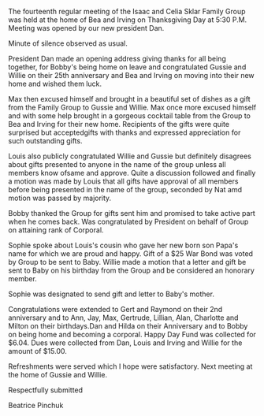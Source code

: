 The fourteenth regular meeting of the Isaac and Celia Sklar Family Group was held at the home of Bea and Irving on Thanksgiving Day at 5:30 P.M. Meeting was opened by our new president Dan.

Minute of silence observed as usual.

President Dan made an opening address giving thanks for all being together, for Bobby's being home on leave and congratulated Gussie and Willie on their 25th anniversary and Bea and Irving on moving into their new home and wished them luck.

Max then excused himself and brought in a beautiful set of dishes as a gift from the Family Group to Gussie and Willie. Max once more excused himself and with some help brought in a gorgeous cocktail table from the Group to Bea and Irving for their new home. Recipients of the gifts were quite surprised but acceptedgifts with thanks and expressed appreciation for such outstanding gifts.

Louis also publicly congratulated Willie and Gussie but definitely disagrees about gifts presented to anyone in the name of the group unless all members know ofsame and approve. Quite a discussion followed and finally a motion was made by Louis that all gifts have approval of all members before being presented in the name of the group, seconded by Nat amd motion was passed by majority.

Bobby thanked the Group for gifts sent him and promised to take active part when he comes back. Was congratulated by President on behalf of Group on attaining rank of Corporal.

Sophie spoke about Louis's cousin who gave her new born son Papa's name for which we are proud and happy. Gift of a \$25 War Bond was voted by Group to be sent to Baby. Willie made a motion that a letter and gift be sent to Baby on his birthday from the Group and be considered an honorary member.

Sophie was designated to send gift and letter to Baby's mother.

Congratulations were extended to Gert and Raymond on their 2nd anniversary and to Ann, Jay, Max, Gertrude, Lillian, Alan, Charlotte and Milton on their birthdays.Dan and Hilda on their Anniversary and to Bobby on being home and becoming a corporal. Happy Day Fund was collected for $6.04\. Dues were collected from Dan, Louis and Irving and Willie for the amount of $15.00.

Refreshments were served which I hope were satisfactory. Next meeting at the home of Gussie and Willie.

Respectfully submitted

Beatrice Pinchuk

